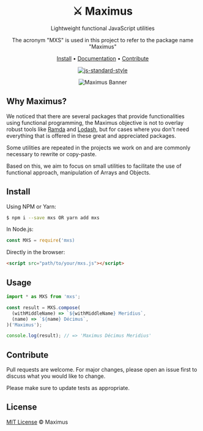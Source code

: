 <div align="center">
  <h1>⚔️ Maximus</h1>

  <p>Lightweight functional JavaScript utilities</p>

  <p>The acronym "MXS" is used in this project to refer to the package name "Maximus"</p>

  <p><a href="#install">Install</a> • <a href="https://helderburato.github.io/maximus/#/">Documentation</a> • <a href="#contribute">Contribute</a></p>

[![js-standard-style](https://img.shields.io/badge/code%20style-standard-brightgreen.svg)](http://standardjs.com)

  <img src="https://raw.githubusercontent.com/helderburato/maximus/main/banner.jpg" alt="Maximus Banner" />
</div>

## Why Maximus?

We noticed that there are several packages that provide functionalities using functional programming, the Maximus objective is not to overlay robust tools like [Ramda](https://ramdajs.com/) and [Lodash](https://lodash.com/), but for cases where you don't need everything that is offered in these great and appreciated packages.

Some utilities are repeated in the projects we work on and are commonly necessary to rewrite or copy-paste.

Based on this, we aim to focus on small utilities to facilitate the use of functional approach, manipulation of Arrays and Objects.

## Install

Using NPM or Yarn:

```sh
$ npm i --save mxs OR yarn add mxs
```

In Node.js:

```javascript
const MXS = require('mxs)
```

Directly in the browser:

```html
<script src="path/to/your/mxs.js"></script>
```

## Usage

```javascript
import * as MXS from 'mxs';

const result = MXS.compose(
  (withMiddleName) => `${withMiddleName} Meridius`,
  (name) => `${name} Décimus`,
)('Maximus');

console.log(result); // => 'Maximus Décimus Meridius'
```

## Contribute

Pull requests are welcome. For major changes, please open an issue first to discuss what you would like to change.

Please make sure to update tests as appropriate.

## License

[MIT License](LICENSE) © Maximus
